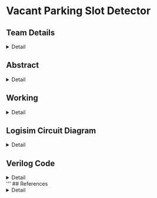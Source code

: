 # Vacant Parking Slot Detector

<!-- First Section -->
## Team Details
<details>
  <summary>Detail</summary>

  > Semester: 3rd Sem B. Tech. CSE

  > Section: S1
		
  > Member-1: Adarsh Ranjan, 221CS103, adarshranjan.221cs103@nitk.edu.in

  > member-2: Rian Shane Pinto, 221CS144, rian.221cs144@nitk.edu.in	

  > Member-3: 	Siddharth Gupta	, 221CS153, siddharthgupta.221cs153@nitk.edu.in
</details>

<!-- Second Section -->
## Abstract
<details>
  <summary>Detail</summary>
  To accomplish faster, easier, and denser parking of automobiles during the majority of the time they remain inactive, smart parking combines technology and human ingenuity. 
This method aims to utilize as few resources as possible, such as fuel, time, and space.

To reduce urban congestion, mitigate environmental impact, and improve overall urban mobility, a better parking solution is necessary. This solution addresses the increasing issue of limited parking spaces, optimizing their usage and reducing the amount of time spent searching for a parking space. This not only reduces traffic congestion but also reduces carbon emissions, thus contributing to a more environmentally friendly environment. 

Furthermore, improved parking solutions may also contribute to economic growth by increasing the accessibility of businesses, thus enhancing the quality of life within cities and promoting sustainable urban development.
¬¬Our Contribution:

Our team aims to create a prototype that is designed to reduce human intervention in searching for parking spots. Thus, creating a more efficient, accurate, and potentially cost-effective solution.
The project streamlines the parking process, making it more convenient for drivers.

The project features a counter, to keep track of the vacant spots in the parking space. This creates a quicker flow of traffic in such parking spaces.

Moreover, the position of the nearest available parking space is also displayed to the user at the entrance of the parking spot. This reduces the dependency on humans.


</details>

<!-- Third Section -->
## Working
<details>
  <summary>Detail</summary>
Our team aims to create a prototype that is designed to reduce human intervention in searching for parking spots. Thus, creating a more efficient, accurate, and potentially cost-effective solution.
The project streamlines the parking process, making it more convenient for drivers.

The project features a counter, to keep track of the vacant spots in the parking space. This creates a quicker flow of traffic in such parking spaces.

Moreover, the position of the nearest available parking space is also displayed to the user at the entrance of the parking spot. This reduces the dependency on humans.
User Input: The user approaches the Vacant Parking Slot Detecting Machine and inputs their vehicle type through a keypad, representing it as a password (e.g., "truck" for a truck, "bus" for a bus, "4wheeler" for a 4-wheeler, or "2wheeler" for a 2-wheeler).

Password Verification: The system checks the entered password against the predefined vehicle types. If the password is valid, access is granted. If the password is incorrect, the system counts the number of incorrect attempts.

Access Granted: Upon successful verification, the system uses the decoder to determine the nearest available parking spot for the user's vehicle type based on the output of the priority encoders.

Parking Slot Indication: The system guides the user to the designated parking spot through LED indicators or display panels.

Access Denied: If a user exceeds three incorrect attempts, the system denies access and alerts the user.
![image](https://github.com/RianPinto/Vacant-Parking-Slot-Detector/assets/139946131/3bc24703-c9ea-4e53-acfc-438d43a13644)

Functional Table: 

Component	Purpose
Encoder:	Four priority encoders are utilized to detect the availability of parking slots for each vehicle type: truck, bus, 4-wheeler, and 2-wheeler. These priority encoders receive input signals from various parking spots and prioritize them based on vehicle type. The output of each priority encoder represents the availability status of parking spots for that specific vehicle type.

Counter	Counter: created using T-flipflops is used to measure 
the number of times the password has been inputted. When the count crosses three and no correct inputs have been made previously, then the circuit breaks down due to excessive failed attempts. A red LED is displayed to show an error

Decoder:	A decoder is used in the password application. When the vehicle enters its vehicle code, it is translated into one of four valid vehicles, if its password matches the given password. This translation of password to vehicle is done using a decoder
General circuits created using min terms 	1.	In the odd case when all parking slots are full, the signal is required to be sent at the parking entry, using a red led, indicating that the parking is full;
2.	To convert the result of all encoders into a suitable parking spot with respect to the vehicle code inputted

</details>

<!-- Fourth Section -->
## Logisim Circuit Diagram
<details>
  <summary>Detail</summary>
  
  > 
Sample Encoder (1/4)
 
![image](https://github.com/RianPinto/Vacant-Parking-Slot-Detector/assets/139946131/04319352-9b8e-4e8a-8c81-969cdc60f0d6)



Password Input Segment:
![image](https://github.com/RianPinto/Vacant-Parking-Slot-Detector/assets/139946131/fb72318e-b364-4aac-b073-68f53df723fe)


Password Input Along with Counter Check to Limit Password Trials:

 ![image](https://github.com/RianPinto/Vacant-Parking-Slot-Detector/assets/139946131/aeeb1de0-3fa8-4842-8e89-af3acacadffe)


Main Priority Encoder Circuit:

 ![image](https://github.com/RianPinto/Vacant-Parking-Slot-Detector/assets/139946131/6b30bcfc-979e-4899-84f5-3daa05e6f410)



</details>

<!-- Fifth Section -->
## Verilog Code
<details>
  <summary>Detail</summary>

  > Encoder-Decoder Verilog

'''
module pe(d,o);

input [3:0] d;
output [1:0] o;

assign o[1] = !d[0] & !d[1];
assign o[0] = (!d[0]&d[1])|(!d[0]&!d[2]);



endmodule

module main(d,w,o);
input [15:0]d;
input [3:0] w;
output [3:0] o;

wire [1:0] t1;
wire [1:0] t2;
wire [1:0] t3;
wire [1:0] t4;
wire [1:0] t5;
wire [3:0] d1;
wire [3:0] d2;
wire [3:0] d3;
wire [3:0] d4;

assign d1[0] = d[0];
assign d1[1] = d[1];
assign d1[2] = d[2];
assign d1[3] = d[3];

assign d2[0] = d[4];
assign d2[1] = d[5];
assign d2[2] = d[6];
assign d2[3] = d[7];


assign d3[0] = d[8];
assign d3[1] = d[9];
assign d3[2] = d[10];
assign d3[3] = d[11];


assign d4[0] = d[12];
assign d4[1] = d[13];
assign d4[2] = d[14];
assign d4[3] = d[15];


pe s1(d1,t1);
pe s2(d2,t2);
pe s3(d3,t3);
pe s4(d4,t4);

assign o[0] = (w[3]&t4[0])|(w[2]&t3[0])|(w[1]&t2[0])|(w[0]&t1[0]);
assign o[1] = (w[3]&t4[1])|(w[2]&t3[1])|(w[1]&t2[1])|(w[0]&t1[1]);

pe s5(w,t5);
assign o[2] = (t5[0]);
assign o[3] = (t5[1]);


endmodule
'''


Test Bench
'''
module mp_tb;
reg [15:0]d;
reg [3:0] w;
wire [3:0] o;

main rian(d,w,o);

initial

begin
d=16'b1010011101100100;
w=4'b0001;
$display("P15 P14 P13 P12 | P11 P10 P9 P8 | P7 P6 P5 P4 | P3 P2 P1 P0 |    |BUS TRUCK 4W 2W | Nearest Appopriate Parking Spot |");
$monitor("%d   %d   %d   %d   | %d   %d   %d   %d | %d  %d  %d  %d  | %d  %d  %d  %d  |    |      %b      |                 %d              |",d[15],d[14],d[13],d[12],d[11],d[10],d[9],d[8],d[7],d[6],d[5],d[4],d[3],d[2],d[1],d[0],w,o);
#10;
repeat(3)
begin

w=w*2;
#10;
end


end
endmodule
'''
Verilog for Password Chekcer and  Entry and Exit
'''
module four_wheeler_module(input buzzer, 				
						input entry,			
						input exit,				
						input [3:0]password,			
						input clear,			
						input clear_new,		
						output reg gate_open,	
						output reg gate_closed,	
						output reg [1:0]count_entry,		
						output reg [1:0]count_exit,			
						output reg [12:1]num_in_park_slot,	
						output reg [2:1]count_next_entry,	
						output reg [2:1]count_next_exit,	
						output reg [12:1]num_entry_next ,	
						output reg [12:1]num_exit_next,		
						output reg [2:1] count_prev_entry,	
						output reg [2:1] count_prev_exit,	
						output reg [0:3] occupied
						);
	
always @(buzzer or password or entry or exit or clear or clear_new)
	
	begin
			if(clear==1'b1)			
			begin
			count_exit=2'd0;
			count_entry=2'd0;
			occupied = 4'b0000;
			num_in_park_slot=12'd0;
			end
			
			else if(clear==1'b0)
			begin
				count_entry=count_next_entry;;
			end
			
			else if(clear==1'b0)
			begin
				count_exit=count_next_exit;
			end
			

			count_prev_entry=count_entry;
			num_entry_next=num_in_park_slot+1;
			count_prev_exit=count_exit;
			num_exit_next=num_in_park_slot-1;

		if(entry==1'b1)
		begin
			
			if(count_entry==2'd3 &&(password==4'b0001|| password==4'b0010|| password==4'b0100|| password==4'b1000) )
			begin
				count_next_entry=2'd0;
				if (password==4'b0001) occupied[0] = 1;
				if (password==4'b0010) occupied[1] = 1;
				if (password==4'b0100) occupied[2] = 1;
				if (password==4'b1000) occupied[3] = 1;
			end
			else if(count_entry==2'd3 && (password!=4'b0001|| password!=4'b0010|| password!=4'b0100|| password!=4'b1000))
				count_next_entry=2'd1;
			else
				count_next_entry=count_entry+1;
			
			
			
			if(count_entry<2'd3)
			begin
				if(buzzer==1'b1 && (password==4'b0001|| password==4'b0010|| password==4'b0100|| password==4'b1000))
				begin
					gate_open<=1'b1;
					gate_closed<=1'b0;
					num_in_park_slot=num_entry_next;
					count_entry<=2'd0;
					if (password==4'b0001) occupied[0] = 1;
					if (password==4'b0010) occupied[1] = 1;
					if (password==4'b0100) occupied[2] = 1;
					if (password==4'b1000) occupied[3] = 1;
						
				end	
				
			end
			else if(count_entry==2'd3)
				begin
					$display("\nIncorrect password for 3 times!\nYou cannot enter the parking slot.\nSORRY!!");
				
				end

			if(buzzer==1'b0 ||(password!=4'b0001|| password!=4'b0010|| password!=4'b0100|| password!=4'b1000) )
			begin
				count_entry=count_next_entry;
				gate_open=1'b0;
				gate_closed=1'b1;
				num_in_park_slot=num_in_park_slot;
				count_entry<=1'd0;
			end
		end


		if(exit==1'b1)
		begin
		
			if(count_exit==2'd3 &&(password==4'b0001|| password==4'b0010|| password==4'b0100|| password==4'b1000) )
			begin
			count_next_exit=2'd0;
			if (password==4'b0001) occupied[0] = 0;
			if (password==4'b0010) occupied[1] = 0;
			if (password==4'b0100) occupied[2] = 0;
			if (password==4'b1000) occupied[3] = 0;
			end
			else if(count_exit==2'd3 && (password!=4'b0001|| password!=4'b0010|| password!=4'b0100|| password!=4'b1000))
			count_next_exit=2'd1;
			else
			count_next_exit=count_exit+1;
			
			
			
			if(count_exit<2'd3)
			begin
				if(buzzer==1'b1 && (password==4'b0001|| password==4'b0010|| password==4'b0100|| password==4'b1000) )
				begin
					gate_open<=1'b1;
					gate_closed<=1'b0;
					num_in_park_slot=num_exit_next;
					count_exit<=2'd0;
					if (password==4'b0001) occupied[0] = 0;
					if (password==4'b0010) occupied[1] = 0;
					if (password==4'b0100) occupied[2] = 0;
					if (password==4'b1000) occupied[3] = 0;
						
				end	
				
			end
			else if(count_exit==2'd3)
				begin
					$display("\nIncorrect password for 3 times!\nYou cannot enter the parking slot.\nSORRY!!");
				
				end

		if(buzzer==1'b0 ||(password!=4'b0001|| password!=4'b0010|| password!=4'b0100|| password!=4'b1000) )
			begin
				count_exit=count_next_exit;
				gate_open=1'b0;
				gate_closed=1'b1;
				num_in_park_slot=num_in_park_slot;
				count_exit=1'd0;
			end
		end
	end
endmodule


module four_wheeler_module_tb;
reg buzzer; 						
reg [3:0]password;								
reg clear;							
reg clear_new;						
reg entry;							
reg exit;							
wire [2:1]count_entry;				
wire [2:1]count_exit;				
wire gate_open;						
wire gate_closed;					
wire [12:1]num_in_park_slot;		
wire [2:1]count_next_entry;			
wire [2:1]count_next_exit;			
wire [12:1]num_entry_next;			
wire [12:1]num_exit_next;			
wire [2:1] count_prev_entry;		
wire [2:1] count_prev_exit;			
wire [0:3] occupied;
four_wheeler_module instance_t(buzzer,entry,exit,password,clear,clear_new,gate_open,gate_closed,count_entry,count_exit,num_in_park_slot,count_next_entry,count_next_exit,num_entry_next,num_exit_next,count_prev_entry,count_prev_exit,occupied);
initial
begin
	$dumpfile("four_wheeler_module_vcd");
	$dumpvars;
end

initial begin
	buzzer=1'b0;
	clear=1'b1;
	entry=1'b1;
	exit=1'b0;
	password=4'b0000;
	#10
		entry=1'b1;
		exit=0;
		clear=1'b0;
		buzzer=1'b1;
		password=4'b0001;
	#10
		entry=1'b1;
		exit=0;
		clear=1'b0;
		buzzer=1'b1;
		password=4'b0100;
	#10
		entry=1'b1;
		exit=0;
		clear=1'b0;
		buzzer=1'b1;
		password=4'b0011;
	#10
		entry=1'b1;
		exit=0;
		clear=1'b0;
		buzzer=1'b1;
		password=4'b1010;
	#10
		exit=1'b0;
		entry=1;
		clear=1'b0;
		buzzer=1'b1;
		password=4'b1011;
	#10
		exit=1;
		entry=0;
		buzzer=1'b1;
		password=4'b0001;
		clear=1'b0;
		
end 
initial

//$monitor("\nentry=%b\texit=%b\tBuzzer=%b\tPassword=%4b\tgate open=%b\tgate closed=%b\tnumber of vehicles in parking slot=%2d,occupied=%4b",entry,exit,buzzer,password,gate_open,gate_closed,num_in_park_slot,occupied);
$monitor("\nentry=%b\texit=%b\tBuzzer=%b\tPassword=%4b\toccupied=%4b",entry,exit,buzzer,password,occupied);
endmodule

</details>
'''
<!-- Sixth Section -->
## References
<details>
  <summary>Detail</summary>

  > 
1.	https://nevonprojects.com/
2.	https://www.geeksforgeeks.org/counters-in-digital-logic/
3.	https://www.electronics-tutorials.ws/blog/7-segment-display-tutorial.html
4.	https://www.electronicsforu.com/technology-trends/learn-electronics/ldr-light-dependent-resistors-basics
5.	https://en.wikipedia.org/wiki/Parking_guidance_and_information

</details>
